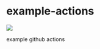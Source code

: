 # example-actions

![](https://github.com/kflange/example-actions/workflows/Rust/badge.svg)

example github actions
